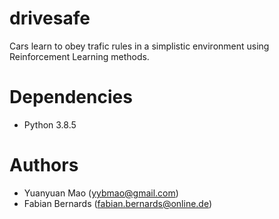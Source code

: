 # drivesafe
Cars learn to obey trafic rules in a simplistic environment using Reinforcement Learning methods.
# Dependencies
* Python 3.8.5
# Authors
* Yuanyuan Mao (yybmao@gmail.com)
* Fabian Bernards (fabian.bernards@online.de)

